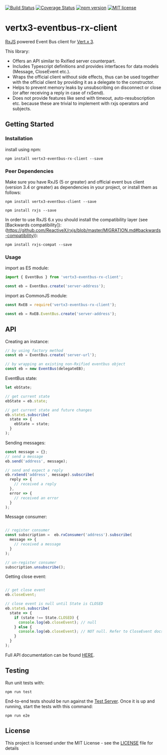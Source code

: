 [![Build Status](https://travis-ci.org/hcsalis/vertx3-eventbus-rx-client.svg?branch=master)](https://travis-ci.org/hcsalis/vertx3-eventbus-rx-client)
[![Coverage Status](https://coveralls.io/repos/github/hcsalis/vertx3-eventbus-rx-client/badge.svg?branch=master)](https://coveralls.io/github/hcsalis/vertx3-eventbus-rx-client?branch=master)
[![npm version](https://badge.fury.io/js/vertx3-eventbus-rx-client.svg)](https://badge.fury.io/js/vertx3-eventbus-rx-client)
[![MIT license](http://img.shields.io/badge/license-MIT-brightgreen.svg)](http://opensource.org/licenses/MIT)

# vertx3-eventbus-rx-client

[RxJS](http://reactivex.io/rxjs/) powered Event Bus client for [Vert.x 3](http://vertx.io/).

This library: 
- Offers an API similar to Rxified server counterpart.
- Includes Typescript definitions and provides interfaces for data models (Message, CloseEvent etc.).
- Wraps the official client without side effects, thus can be used together with the official client by providing it as a delegate to the constructor.
- Helps to prevent memory leaks by unsubscribing on disconnect or close (or after receiving a reply in case of rxSend).
- Does not provide features like send with timeout, auto-resubscription etc. because these are trivial to implement with rxjs operators and subjects.

## Getting Started

### Installation

install using npm:
```
npm install vertx3-eventbus-rx-client --save
```

### Peer Dependencies

Make sure you have RxJS (5 or greater) and official event bus client (version 3.4 or greater) as dependencies in your project, or install them as follows:
```
npm install vertx3-eventbus-client --save
```
```
npm install rxjs --save
```

In order to use RxJS 6.x you should install the compatibility layer (see [Backwards compatibility]):(https://github.com/ReactiveX/rxjs/blob/master/MIGRATION.md#backwards-compatibility)):
```
npm install rxjs-compat --save
```

### Usage

import as ES module:
```javascript
import { EventBus } from 'vertx3-eventbus-rx-client';

const eb = EventBus.create('server-address');
```

import as CommonJS module:
```javascript
const RxEB = require('vertx3-eventbus-rx-client');

const eb = RxEB.EventBus.create('server-address');
```

## API
Creating an instance:
```javascript
// by using factory method
const eb = EventBus.create('server-url');

// by wrapping an existing non-Rxified eventbus object
const eb = new EventBus(delegateEB);
```

EventBus state:
```javascript
let ebState;

// get current state
ebState = eb.state;

// get current state and future changes
eb.state$.subscribe(
  state => {
    ebState = state;
  }
);
```

Sending messages:
```javascript
const message = {};
// send a message
eb.send('address', message);

// send and expect a reply
eb.rxSend('address', message).subscribe(
  reply => {
    // received a reply
  },
  error => {
    // received an error
  }
);
```

Message consumer:
```javascript

// register consumer
const subscription =  eb.rxConsumer('address').subscribe(
  message => {
    // received a message
  }
);

// un-register consumer
subscription.unsubscribe();
```

Getting close event:
```javascript

// get close event
eb.closeEvent;

// close event is null until State is CLOSED 
eb.state$.subscribe(
  state => {
    if (state !== State.CLOSED) {
      console.log(eb.closeEvent); // null
    } else {
      console.log(eb.closeEvent); // NOT null. Refer to CloseEvent docs on the link below.
    }
  }
);
```

Full API documentation can be found [HERE](https://hcsalis.github.io/vertx3-eventbus-rx-client/classes/eventbus.html).

## Testing

Run unit tests with:
```
npm run test
```
End-to-end tests should be run against the [Test Server](https://github.com/hcsalis/vertx3-eventbus-rx-client-test-server). Once it is up and running, start the tests with this command:
```
npm run e2e
```
## License

This project is licensed under the MIT License - see the [LICENSE](https://github.com/hcsalis/vertx3-eventbus-rx-client/blob/master/LICENSE) file for details
